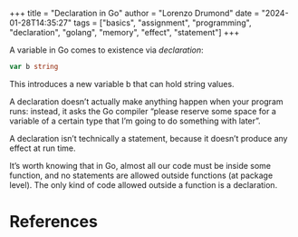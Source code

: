 +++
title = "Declaration in Go"
author = "Lorenzo Drumond"
date = "2024-01-28T14:35:27"
tags = ["basics",  "assignment",  "programming",  "declaration",  "golang",  "memory",  "effect",  "statement"]
+++


A variable in Go comes to existence via _declaration_:
```go
var b string
```

This introduces a new variable b that can hold string values.

A declaration doesn’t actually make anything happen when your program runs: instead, it asks the Go compiler “please reserve some space for a variable of a certain type that I’m going to do something with later”.

A declaration isn’t technically a statement, because it doesn’t produce any effect at run time.

It’s worth knowing that in Go, almost all our code must be inside some function, and no statements are allowed outside functions (at package level). The only kind of code allowed outside a function is a declaration.


# References
